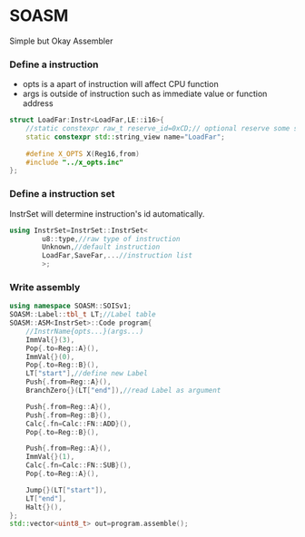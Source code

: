# SOASM
Simple but Okay Assembler

### Define a instruction
 * opts is a apart of instruction will affect CPU function
 * args is outside of instruction such as immediate value or function address
```cpp
struct LoadFar:Instr<LoadFar,LE::i16>{
	//static constexpr raw_t reserve_id=0xCD;// optional reserve some special id 
	static constexpr std::string_view name="LoadFar";
		
	#define X_OPTS X(Reg16,from)
	#include "../x_opts.inc"
};
```
### Define a instruction set
InstrSet will determine instruction's id automatically. 
```cpp
using InstrSet=InstrSet::InstrSet<
		u8::type,//raw type of instruction
		Unknown,//default instruction
		LoadFar,SaveFar,...//instruction list
		>;
```
### Write assembly
```cpp
using namespace SOASM::SOISv1;
SOASM::Label::tbl_t LT;//Label table
SOASM::ASM<InstrSet>::Code program{
	//InstrName{opts...}(args...)
	ImmVal{}(3),
	Pop{.to=Reg::A}(),
	ImmVal{}(0),
	Pop{.to=Reg::B}(),
	LT["start"],//define new Label
	Push{.from=Reg::A}(),
	BranchZero{}(LT["end"]),//read Label as argument

	Push{.from=Reg::A}(),
	Push{.from=Reg::B}(),
	Calc{.fn=Calc::FN::ADD}(),
	Pop{.to=Reg::B}(),

	Push{.from=Reg::A}(),
	ImmVal{}(1),
	Calc{.fn=Calc::FN::SUB}(),
	Pop{.to=Reg::A}(),

	Jump{}(LT["start"]),
	LT["end"],
	Halt{}(),
};
std::vector<uint8_t> out=program.assemble();
```
